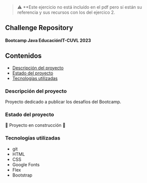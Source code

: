 > :warning: **Este ejercicio no está incluído en el pdf pero sí están su referencia y sus recursos con los del ejercico 2.

## Challenge Repository
#### Bootcamp Java EducaciónIT-CUVL 2023

## Contenidos
* [Descripción del proyecto](#descripcion-del-proyecto)
* [Estado del proyecto](#estado-del-proyecto)
* [Tecnologías utilizadas](#tecnologias-utilizadas)

### Descripción del proyecto
Proyecto dedicado a publicar los desafíos del Bootcamp.

### Estado del proyecto
:construction: Proyecto en construcción :construction:

### Tecnologías utilizadas
* git
* HTML
* CSS
* Google Fonts
* Flex
* Bootstrap